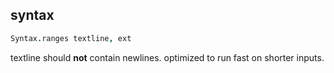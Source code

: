 ## syntax

 ```coffeescript
Syntax.ranges textline, ext
```

textline should **not** contain newlines. 
optimized to run fast on shorter inputs.

